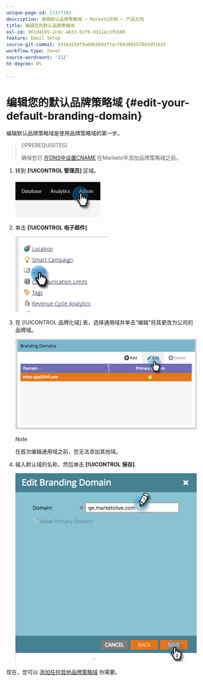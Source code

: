 ```yaml
---
unique-page-id: 11377392
description: 编辑默认品牌策略域 — Marketo文档 — 产品文档
title: 编辑您的默认品牌策略域
exl-id: 961d4195-2c4c-4b33-81f0-dd11ec3fb500
feature: Email Setup
source-git-commit: 431bd258f9a68bbb9df7acf043085578d3d91b1f
workflow-type: tm+mt
source-wordcount: '112'
ht-degree: 0%

---
```


# 编辑您的默认品牌策略域 {#edit-your-default-branding-domain}

编辑默认品牌策略域是使用品牌策略域的第一步。

>[!PREREQUISITES]
>
>确保您已 [在DNS中设置CNAME](/help/marketo/getting-started/setup/configure-protocols-for-marketo.md) 在Marketo中添加品牌策略域之前。

1. 转到 **[!UICONTROL 管理员]** 区域。

   ![](assets/edit-your-default-branding-domain-1.png)

1. 单击 **[!UICONTROL 电子邮件]**.

   ![](assets/edit-your-default-branding-domain-2.png)

1. 在 [!UICONTROL 品牌化域] 表，选择通用域并单击“编辑”将其更改为公司的品牌域。

   ![](assets/edit-your-default-branding-domain-3.png)

   >[!NOTE]
   >
   >在首次编辑通用域之前，您无法添加其他域。

1. 输入默认域的名称，然后单击 **[!UICONTROL 保存]**.

   ![](assets/edit-your-default-branding-domain-4.png)

现在，您可以 [添加任何其他品牌策略域](/help/marketo/product-docs/administration/email-setup/add-multiple-branding-domains/add-an-additional-branding-domain.md) 你需要。
